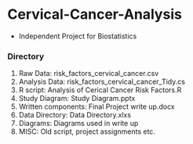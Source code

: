 # Cervical-Cancer-Analysis
- Independent Project for Biostatistics
### Directory ###
1. Raw Data:	risk_factors_cervical_cancer.csv
2. Analysis Data:	risk_factors_cervical_cancer_Tidy.cs
3. R script:	Analysis of Cerical Cancer Risk Factors.R
4. Study Diagram:	Study Diagram.pptx
5. Written components:	Final Project write up.docx
6. Data Directory:	Data Directory.xlxs
7. Diagrams:	Diagrams used in write up
8. MISC:	Old script, project assignments etc.
